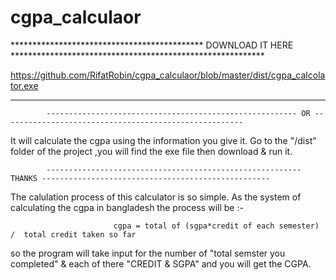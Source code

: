 # cgpa_calculaor
********************************************  DOWNLOAD IT HERE  **********************************************************

https://github.com/RifatRobin/cgpa_calculaor/blob/master/dist/cgpa_calcolator.exe

**************************************************************************************************************************


            -------------------------------------------------------- OR ------------------------------------------------------



It will calculate the cgpa using the information you give it. Go to the "/dist" folder of the project ,you will find the exe file then download & run it.


            
            --------------------------------------------------------- THANKS ---------------------------------------------------
            



The calulation process of this calculator is so simple. As the system of calculating the cgpa in bangladesh the process will be :-


                           cgpa = total of (sgpa*credit of each semester) /  total credit taken so far
                           
                           
so the program will take input for the number of "total semster you completed" & each of there "CREDIT & SGPA" 
and you will get the CGPA.
